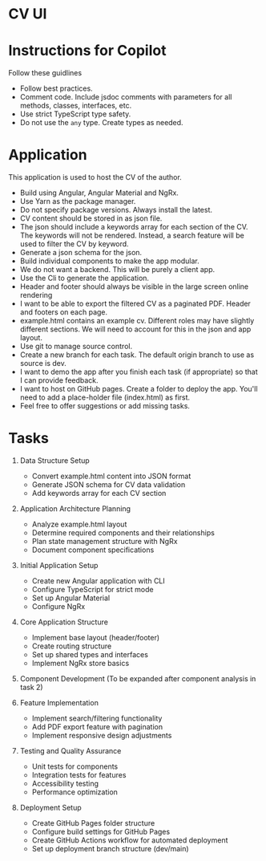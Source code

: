 # CV UI

# Instructions for Copilot

Follow these guidlines

- Follow best practices.
- Comment code. Include jsdoc comments with parameters for all methods, classes, interfaces, etc.
- Use strict TypeScript type safety.
- Do not use the `any` type. Create types as needed.

# Application

This application is used to host the CV of the author.

- Build using Angular, Angular Material and NgRx.
- Use Yarn as the package manager.
- Do not specify package versions. Always install the latest.
- CV content should be stored in as json file.
- The json should include a keywords array for each section of the CV. The keywords will not be rendered. Instead, a search feature will be used to filter the CV by keyword.
- Generate a json schema for the json.
- Build individual components to make the app modular.
- We do not want a backend. This will be purely a client app.
- Use the Cli to generate the application.
- Header and footer should always be visible in the large screen online rendering
- I want to be able to export the filtered CV as a paginated PDF. Header and footers on each page.
- example.html contains an example cv. Different roles may have slightly different sections. We will need to account for this in the json and app layout.
- Use git to manage source control.
- Create a new branch for each task. The default origin branch to use as source is dev.
- I want to demo the app after you finish each task (if appropriate) so that I can provide feedback.
- I want to host on GitHub pages. Create a folder to deploy the app. You'll need to add a place-holder file (index.html) as first.
- Feel free to offer suggestions or add missing tasks.

# Tasks

1. Data Structure Setup
   - Convert example.html content into JSON format
   - Generate JSON schema for CV data validation
   - Add keywords array for each CV section

2. Application Architecture Planning
   - Analyze example.html layout
   - Determine required components and their relationships
   - Plan state management structure with NgRx
   - Document component specifications

3. Initial Application Setup
   - Create new Angular application with CLI
   - Configure TypeScript for strict mode
   - Set up Angular Material
   - Configure NgRx

4. Core Application Structure
   - Implement base layout (header/footer)
   - Create routing structure
   - Set up shared types and interfaces
   - Implement NgRx store basics

5. Component Development
   (To be expanded after component analysis in task 2)

6. Feature Implementation
   - Implement search/filtering functionality
   - Add PDF export feature with pagination
   - Implement responsive design adjustments

7. Testing and Quality Assurance
   - Unit tests for components
   - Integration tests for features
   - Accessibility testing
   - Performance optimization

8. Deployment Setup
   - Create GitHub Pages folder structure
   - Configure build settings for GitHub Pages
   - Create GitHub Actions workflow for automated deployment
   - Set up deployment branch structure (dev/main)

